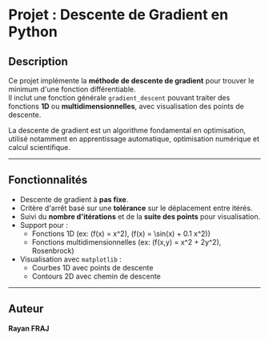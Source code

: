 # Projet : Descente de Gradient en Python

## Description

Ce projet implémente la **méthode de descente de gradient** pour trouver le minimum d'une fonction différentiable.  
Il inclut une fonction générale `gradient_descent` pouvant traiter des fonctions **1D** ou **multidimensionnelles**, avec visualisation des points de descente.

La descente de gradient est un algorithme fondamental en optimisation, utilisé notamment en apprentissage automatique, optimisation numérique et calcul scientifique.

---

## Fonctionnalités

- Descente de gradient à **pas fixe**.
- Critère d'arrêt basé sur une **tolérance** sur le déplacement entre itérés.
- Suivi du **nombre d'itérations** et de la **suite des points** pour visualisation.
- Support pour :
  - Fonctions 1D (ex: \(f(x) = x^2\), \(f(x) = \sin(x) + 0.1 x^2\))
  - Fonctions multidimensionnelles (ex: \(f(x,y) = x^2 + 2y^2\), Rosenbrock)
- Visualisation avec `matplotlib` :
  - Courbes 1D avec points de descente
  - Contours 2D avec chemin de descente

---

## Auteur

**Rayan FRAJ**
